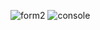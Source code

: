 ![form2](https://user-images.githubusercontent.com/83718464/122979899-b2f6eb80-d3b5-11eb-9fa6-0ab4d9ad02af.png)
![console](https://user-images.githubusercontent.com/83718464/122979913-b7bb9f80-d3b5-11eb-9a2f-c7e908c19ba1.PNG)
